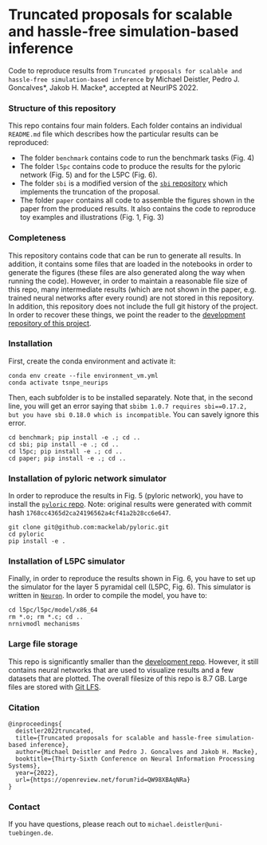 # Truncated proposals for scalable and hassle-free simulation-based inference
Code to reproduce results from `Truncated proposals for scalable and hassle-free simulation-based inference` by Michael Deistler, Pedro J. Goncalves*, Jakob H. Macke*, accepted at NeurIPS 2022.


### Structure of this repository
This repo contains four main folders. Each folder contains an individual `README.md` file which describes how the particular results can be reproduced:
- The folder `benchmark` contains code to run the benchmark tasks (Fig. 4)
- The folder `l5pc` contains code to produce the results for the pyloric network (Fig. 5) and for the L5PC (Fig. 6).
- The folder `sbi` is a modified version of the [`sbi` repository](https://github.com/mackelab/sbi) which implements the truncation of the proposal.
- The folder `paper` contains all code to assemble the figures shown in the paper from the produced results. It also contains the code to reproduce toy examples and illustrations (Fig. 1, Fig. 3)


### Completeness
This repository contains code that can be run to generate all results. In addition, it contains some files that are loaded in the notebooks in order to generate the figures (these files are also generated along the way when running the code). However, in order to maintain a reasonable file size of this repo, many intermediate results (which are not shown in the paper, e.g. trained neural networks after every round) are not stored in this repository. In addition, this repository does not include the full git history of the project. In order to recover these things, we point the reader to the [development repository of this project](https://github.com/mackelab/tsnpe_neurips_dev).


### Installation
First, create the conda environment and activate it:
```
conda env create --file environment_vm.yml
conda activate tsnpe_neurips
```

Then, each subfolder is to be installed separately. Note that, in the second line, you will get an error saying that `sbibm 1.0.7 requires sbi==0.17.2, but you have sbi 0.18.0 which is incompatible`. You can savely ignore this error.
```
cd benchmark; pip install -e .; cd ..
cd sbi; pip install -e .; cd ..
cd l5pc; pip install -e .; cd ..
cd paper; pip install -e .; cd ..
```

### Installation of pyloric network simulator
In order to reproduce the results in Fig. 5 (pyloric network), you have to install the [`pyloric` repo](https://github.com/mackelab/pyloric). Note: original results were generated with commit hash `1768cc4365d2ca24196562a4cf41a2b28cc6e647`.
```
git clone git@github.com:mackelab/pyloric.git
cd pyloric
pip install -e .
```

### Installation of L5PC simulator
Finally, in order to reproduce the results shown in Fig. 6, you have to set up the simulator for the layer 5 pyramidal cell (L5PC, Fig. 6). This simulator is written in [`Neuron`](https://www.neuron.yale.edu/neuron/). In order to compile the model, you have to:
```
cd l5pc/l5pc/model/x86_64
rm *.o; rm *.c; cd ..
nrnivmodl mechanisms
```

### Large file storage
This repo is significantly smaller than the [development repo](https://github.com/mackelab/tsnpe_neurips_dev). However, it still contains neural networks that are used to visualize results and a few datasets that are plotted. The overall filesize of this repo is 8.7 GB. Large files are stored with [Git LFS](https://git-lfs.github.com/).


### Citation
```
@inproceedings{
  deistler2022truncated,
  title={Truncated proposals for scalable and hassle-free simulation-based inference},
  author={Michael Deistler and Pedro J. Goncalves and Jakob H. Macke},
  booktitle={Thirty-Sixth Conference on Neural Information Processing Systems},
  year={2022},
  url={https://openreview.net/forum?id=QW98XBAqNRa}
}
```


### Contact
If you have questions, please reach out to `michael.deistler@uni-tuebingen.de`.
